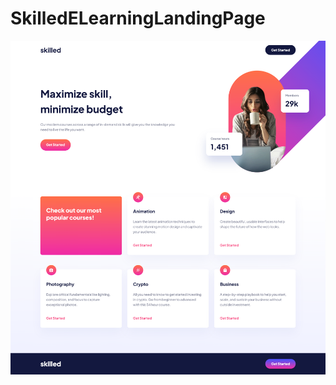 # SkilledELearningLandingPage

![SkilledELearningLandingPage](https://github.com/Edanriell/SkilledELearningLandingPage/blob/develop/image.png?raw=true)